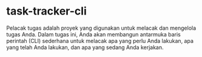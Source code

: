 # task-tracker-cli
Pelacak tugas adalah proyek yang digunakan untuk melacak dan mengelola tugas Anda. Dalam tugas ini, Anda akan membangun antarmuka baris perintah (CLI) sederhana untuk melacak apa yang perlu Anda lakukan, apa yang telah Anda lakukan, dan apa yang sedang Anda kerjakan.
